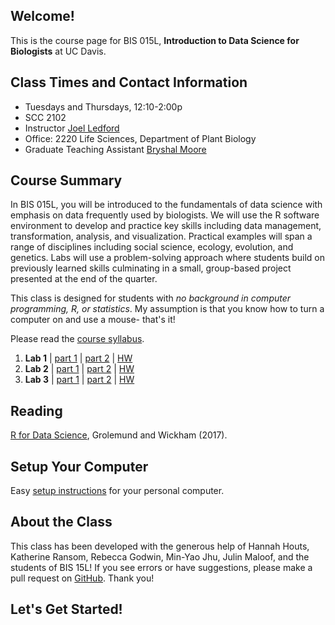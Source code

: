 ## Welcome!
This is the course page for BIS 015L, **Introduction to Data Science for Biologists** at UC Davis.

## Class Times and Contact Information
+ Tuesdays and Thursdays, 12:10-2:00p  
+ SCC 2102  
+ Instructor [Joel Ledford](mailto:jmledford@ucdavis.edu)  
+ Office: 2220 Life Sciences, Department of Plant Biology  
+ Graduate Teaching Assistant [Bryshal Moore](mailto:brymoore@ucdavis.edu)  

## Course Summary  
In BIS 015L, you will be introduced to the fundamentals of data science with emphasis on data frequently used by biologists. We will use the R software environment to develop and practice key skills including data management, transformation, analysis, and visualization. Practical examples will span a range of disciplines including social science, ecology, evolution, and genetics. Labs will use a problem-solving approach where students build on previously learned skills culminating in a small, group-based project presented at the end of the quarter. 

This class is designed for students with *no background in computer programming, R, or statistics*. My assumption is that you know how to turn a computer on and use a mouse- that's it!  

Please read the [course syllabus](https://jmledford3115.github.io/datascibiol/syllabus.html).    

1. **Lab 1** | [part 1](https://jmledford3115.github.io/datascibiol/lab1_1.html) | [part 2](https://jmledford3115.github.io/datascibiol/lab1_2.html) | [HW](https://jmledford3115.github.io/datascibiol/lab1_hw.html)  
2. **Lab 2** | [part 1](https://jmledford3115.github.io/datascibiol/lab2_1.html) | [part 2](https://jmledford3115.github.io/datascibiol/lab2_2.html) | [HW](https://jmledford3115.github.io/datascibiol/lab2_hw.html)  
3. **Lab 3** | [part 1](https://jmledford3115.github.io/datascibiol/lab3_1.html) | [part 2](https://jmledford3115.github.io/datascibiol/lab3_2.html) | [HW](https://jmledford3115.github.io/datascibiol/lab3_hw.html)  

## Reading  
[R for Data Science](https://r4ds.had.co.nz/), Grolemund and Wickham (2017).  

## Setup Your Computer  
Easy [setup instructions](https://jmledford3115.github.io/datascibiol/setup.html) for your personal computer.  

## About the Class  
This class has been developed with the generous help of Hannah Houts, Katherine Ransom, Rebecca Godwin, Min-Yao Jhu, Julin Maloof, and the students of BIS 15L! If you see errors or have suggestions, please make a pull request on [GitHub](https://github.com/jmledford3115/datascibiol). Thank you!  

## Let's Get Started!
